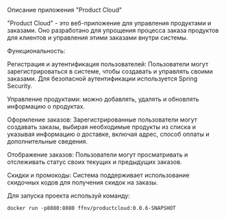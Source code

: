 Описание приложения "Product Cloud"

"Product Cloud" - это веб-приложение для управления продуктами и заказами. Оно разработано для упрощения процесса заказа продуктов для клиентов и управления этими заказами внутри системы.

Функциональность:

Регистрация и аутентификация пользователей: Пользователи могут зарегистрироваться в системе, чтобы создавать и управлять своими заказами. Для безопасной аутентификации используется Spring Security.

Управление продуктами: можно добавлять, удалять и обновлять информацию о продуктах.

Оформление заказов: Зарегистрированные пользователи могут создавать заказы, выбирая необходимые продукты из списка и указывая информацию о доставке, включая адрес, способ оплаты и дополнительные сведения.

Отображение заказов: Пользователи могут просматривать и отслеживать статус своих текущих и предыдущих заказов.

Скидки и промокоды: Система поддерживает использование скидочных кодов для получения скидок на заказы.

Для запуска проекта используй команду:
```shell
docker run -p8080:8080 ffnv/productcloud:0.0.6-SNAPSHOT 
```          